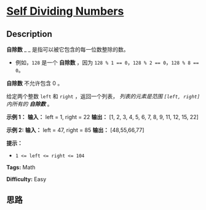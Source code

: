 # [Self Dividing Numbers][title]

## Description

**自除数** _ _ 是指可以被它包含的每一位数整除的数。

  * 例如，`128` 是一个 **自除数** ，因为 `128 % 1 == 0`，`128 % 2 == 0`，`128 % 8 == 0`。

**自除数** 不允许包含 0 。

给定两个整数 `left` 和 `right` ，返回一个列表， _列表的元素是范围  `[left, right]` 内所有的 **自除数**_ 。



**示例 1：**
            **输入：** left = 1, right = 22    **输出：** [1, 2, 3, 4, 5, 6, 7, 8, 9, 11, 12, 15, 22]    

**示例 2:**
            **输入：** left = 47, right = 85    **输出：** [48,55,66,77]    



**提示：**

  * `1 <= left <= right <= 104`


**Tags:** Math

**Difficulty:** Easy

## 思路

[title]: https://leetcode-cn.com/problems/self-dividing-numbers
